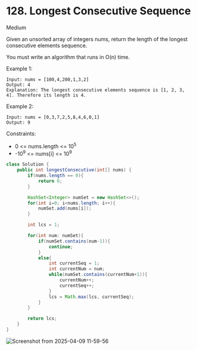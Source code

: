 # 128. Longest Consecutive Sequence
Medium

Given an unsorted array of integers nums, return the length of the longest consecutive elements sequence.

You must write an algorithm that runs in O(n) time.

 

Example 1:
```
Input: nums = [100,4,200,1,3,2]
Output: 4
Explanation: The longest consecutive elements sequence is [1, 2, 3, 4]. Therefore its length is 4.
```
Example 2:
```
Input: nums = [0,3,7,2,5,8,4,6,0,1]
Output: 9
 ```

Constraints:

- 0 <= nums.length <= 10<sup>5</sup>
- -10<sup>9</sup> <= nums[i] <= 10<sup>9</sup>

```java
class Solution {
    public int longestConsecutive(int[] nums) {
        if(nums.length == 0){
            return 0;
        }

        HashSet<Integer> numSet = new HashSet<>();
        for(int i=0; i<nums.length; i++){
            numSet.add(nums[i]);
        }

        int lcs = 1;

        for(int num: numSet){
            if(numSet.contains(num-1)){
                continue;
            }
            else{
                int currentSeq = 1;
                int currentNum = num;
                while(numSet.contains(currentNum+1)){
                    currentNum++;
                    currentSeq++;
                }
                lcs = Math.max(lcs, currentSeq);
            }
        }

        return lcs;
    }
}
```
![Screenshot from 2025-04-09 11-59-56](https://github.com/user-attachments/assets/426ebfad-6470-453a-9137-cd52d83deae5)


